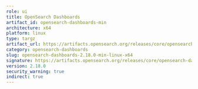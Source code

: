 ```yaml
---
role: ui
title: OpenSearch Dashboards
artifact_id: opensearch-dashboards-min
architecture: x64
platform: linux
type: targz
artifact_url: https://artifacts.opensearch.org/releases/core/opensearch-dashboards/2.18.0/opensearch-dashboards-min-2.18.0-linux-x64.tar.gz
category: opensearch-dashboards
slug: opensearch-dashboards-2.18.0-min-linux-x64
signature: https://artifacts.opensearch.org/releases/core/opensearch-dashboards/2.18.0/opensearch-dashboards-min-2.18.0-linux-x64.tar.gz.sig
version: 2.18.0
security_warning: true
indirect: true
---
```

